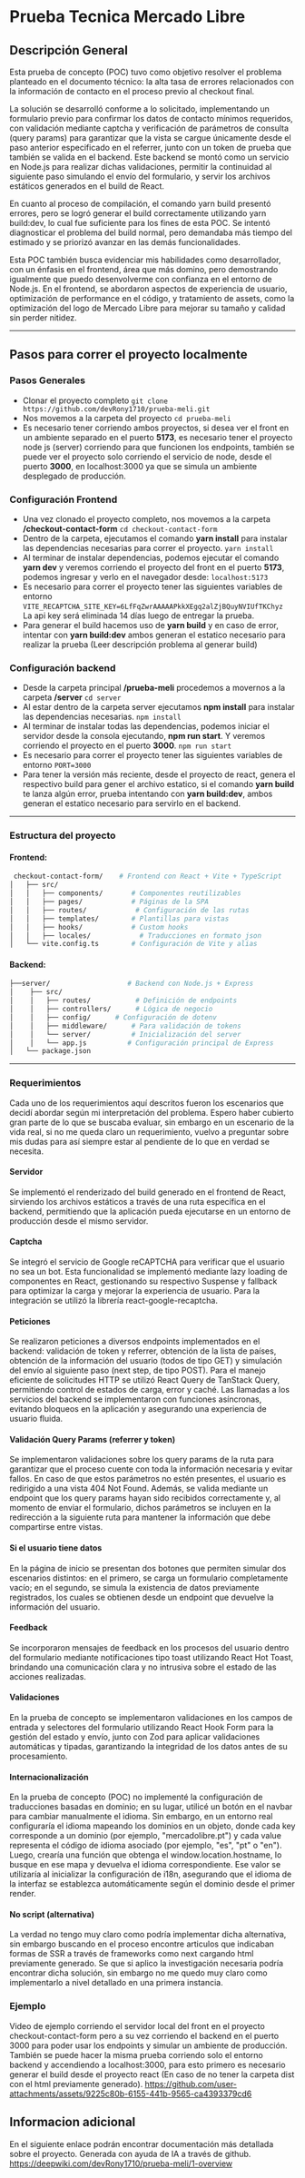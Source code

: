 # Prueba Tecnica Mercado Libre

## Descripción General
Esta prueba de concepto (POC) tuvo como objetivo resolver el problema planteado en el documento técnico: la alta tasa de errores relacionados con la información de contacto en el proceso previo al checkout final.

La solución se desarrolló conforme a lo solicitado, implementando un formulario previo para confirmar los datos de contacto mínimos requeridos, con validación mediante captcha y verificación de parámetros de consulta (query params) para garantizar que la vista se cargue únicamente desde el paso anterior especificado en el referrer, junto con un token de prueba que también se valida en el backend. Este backend se montó como un servicio en Node.js para realizar dichas validaciones, permitir la continuidad al siguiente paso simulando el envío del formulario, y servir los archivos estáticos generados en el build de React.

En cuanto al proceso de compilación, el comando yarn build presentó errores, pero se logró generar el build correctamente utilizando yarn build:dev, lo cual fue suficiente para los fines de esta POC. Se intentó diagnosticar el problema del build normal, pero demandaba más tiempo del estimado y se priorizó avanzar en las demás funcionalidades.

Esta POC también busca evidenciar mis habilidades como desarrollador, con un énfasis en el frontend, área que más domino, pero demostrando igualmente que puedo desenvolverme con confianza en el entorno de Node.js. En el frontend, se abordaron aspectos de experiencia de usuario, optimización de performance en el código, y tratamiento de assets, como la optimización del logo de Mercado Libre para mejorar su tamaño y calidad sin perder nitidez.


------------



## Pasos para correr el proyecto localmente
### Pasos Generales
- Clonar el proyecto completo
`git clone https://github.com/devRony1710/prueba-meli.git`
- Nos movemos a la carpeta del proyecto
`cd prueba-meli`
- Es necesario tener corriendo ambos proyectos, si desea ver el front en un ambiente separado en el puerto **5173**,  es necesario tener el proyecto node js (server) corriendo para que funcionen los endpoints, también se puede ver el proyecto solo corriendo el servicio de node, desde el puerto **3000**, en localhost:3000 ya que se simula un ambiente desplegado de producción.

### Configuración Frontend
- Una vez clonado el proyecto completo, nos movemos a la carpeta **/checkout-contact-form**
`cd checkout-contact-form`
- Dentro de la carpeta, ejecutamos el comando **yarn install** para instalar las dependencias necesarias para correr el proyecto.
`yarn install`
- Al terminar de instalar dependencias, podemos ejecutar el comando **yarn dev** y veremos corriendo el proyecto del front en el puerto **5173**, podemos ingresar y verlo en el navegador desde: 
`localhost:5173`
- Es necesario para correr el proyecto tener las siguientes variables de entorno
``VITE_RECAPTCHA_SITE_KEY=6LfFqZwrAAAAAPkkXEgq2alZjBQuyNVIUfTKChyz
`` La api key será eliminada 14 días luego de entregar la prueba.
- Para generar el build hacemos uso de **yarn build** y en caso de error, intentar con **yarn build:dev** ambos generan el estatico necesario para realizar la prueba (Leer descripción problema al generar build)

### Configuración backend
- Desde la carpeta principal **/prueba-meli** procedemos a movernos a la carpeta **/server**
`cd server`
- Al estar dentro de la carpeta server ejecutamos **npm install** para instalar las dependencias necesarias.
`npm install`
- Al terminar de instalar todas las dependencias, podemos iniciar el servidor desde la consola ejecutando, **npm run start**. Y veremos corriendo el proyecto en el puerto **3000**.
`npm run start`
- Es necesario para correr el proyecto tener las siguientes variables de entorno
``PORT=3000
``
- Para tener la versión más reciente, desde el proyecto de react, genera el respectivo build para gener el archivo estatico, si el comando **yarn build** te lanza algún error, prueba intentando con **yarn build:dev**, ambos generan el estatico necesario para servirlo en el backend.
------------

### Estructura del proyecto
#### Frontend:
````bash
 checkout-contact-form/    # Frontend con React + Vite + TypeScript
│   ├── src/
│   │   ├── components/       # Componentes reutilizables
│   │   ├── pages/            # Páginas de la SPA
│   │   ├── routes/            # Configuración de las rutas
│   │   ├── templates/        # Plantillas para vistas
│   │   ├── hooks/            # Custom hooks
│   │   ├── locales/            # Traducciones en formato json
│   └── vite.config.ts        # Configuración de Vite y alias
````
#### Backend:
````bash
├──server/                   # Backend con Node.js + Express
│    ├── src/
│    │   ├── routes/           # Definición de endpoints
│    │   ├── controllers/      # Lógica de negocio
│    │   ├── config/      # Configuración de dotenv
│    │   ├── middleware/      # Para validación de tokens
│    │   └── server/          # Inicialización del server
│    │   └── app.js          # Configuración principal de Express
│   └── package.json
````


------------
### Requerimientos
Cada uno de los requerimientos aquí descritos fueron los escenarios que decidí abordar según mi interpretación del problema. Espero haber cubierto gran parte de lo que se buscaba evaluar, sin embargo en un escenario de la vida real, si no me queda claro un requerimiento, vuelvo a preguntar sobre mis dudas para así siempre estar al pendiente de lo que en verdad se necesita.

#### Servidor
Se implementó el renderizado del build generado en el frontend de React, sirviendo los archivos estáticos a través de una ruta específica en el backend, permitiendo que la aplicación pueda ejecutarse en un entorno de producción desde el mismo servidor.

#### Captcha
Se integró el servicio de Google reCAPTCHA para verificar que el usuario no sea un bot. Esta funcionalidad se implementó mediante lazy loading de componentes en React, gestionando su respectivo Suspense y fallback para optimizar la carga y mejorar la experiencia de usuario. Para la integración se utilizó la librería react-google-recaptcha.

#### Peticiones
Se realizaron peticiones a diversos endpoints implementados en el backend: validación de token y referrer, obtención de la lista de países, obtención de la información del usuario (todos de tipo GET) y simulación del envío al siguiente paso (next step, de tipo POST). Para el manejo eficiente de solicitudes HTTP se utilizó React Query de TanStack Query, permitiendo control de estados de carga, error y caché. Las llamadas a los servicios del backend se implementaron con funciones asíncronas, evitando bloqueos en la aplicación y asegurando una experiencia de usuario fluida.

#### Validación Query Params (referrer y token)
Se implementaron validaciones sobre los query params de la ruta para garantizar que el proceso cuente con toda la información necesaria y evitar fallos. En caso de que estos parámetros no estén presentes, el usuario es redirigido a una vista 404 Not Found. Además, se valida mediante un endpoint que los query params hayan sido recibidos correctamente y, al momento de enviar el formulario, dichos parámetros se incluyen en la redirección a la siguiente ruta para mantener la información que debe compartirse entre vistas.

#### Si el usuario tiene datos
En la página de inicio se presentan dos botones que permiten simular dos escenarios distintos: en el primero, se carga un formulario completamente vacío; en el segundo, se simula la existencia de datos previamente registrados, los cuales se obtienen desde un endpoint que devuelve la información del usuario.

#### Feedback
Se incorporaron mensajes de feedback en los procesos del usuario dentro del formulario mediante notificaciones tipo toast utilizando React Hot Toast, brindando una comunicación clara y no intrusiva sobre el estado de las acciones realizadas.

#### Validaciones
En la prueba de concepto se implementaron validaciones en los campos de entrada y selectores del formulario utilizando React Hook Form para la gestión del estado y envío, junto con Zod para aplicar validaciones automáticas y tipadas, garantizando la integridad de los datos antes de su procesamiento.

#### Internacionalización
En la prueba de concepto (POC) no implementé la configuración de traducciones basadas en dominio; en su lugar, utilicé un botón en el navbar para cambiar manualmente el idioma. Sin embargo, en un entorno real configuraría el idioma mapeando los dominios en un objeto, donde cada key corresponde a un dominio (por ejemplo, "mercadolibre.pt") y cada value representa el código de idioma asociado (por ejemplo, "es", "pt" o "en"). Luego, crearía una función que obtenga el window.location.hostname, lo busque en ese mapa y devuelva el idioma correspondiente. Ese valor se utilizaría al inicializar la configuración de i18n, asegurando que el idioma de la interfaz se establezca automáticamente según el dominio desde el primer render.

#### No script (alternativa)
La verdad no tengo muy claro como podría implementar dicha alternativa, sin embargo buscando en el proceso encontre articulos que indicaban formas de SSR a través de frameworks como next cargando html previamente generado. Se que si aplico la investigación necesaria podría encontrar dicha solución, sin embargo no me quedo muy claro como implementarlo a nivel detallado en una primera instancia. 

### Ejemplo
Video de ejemplo corriendo el servidor local del front en el proyecto checkout-contact-form pero a su vez corriendo el backend en el puerto 3000 para poder usar los endpoints y simular un ambiente de producción. También se puede hacer la misma prueba corriendo solo el entorno backend y accendiendo a localhost:3000, para esto primero es necesario generar el build desde el proyecto react (En caso de no tener la carpeta dist con el html previamente generado).
https://github.com/user-attachments/assets/9225c80b-6155-441b-9565-ca4393379cd6


## Informacion adicional
En el siguiente enlace podrán encontrar documentación más detallada sobre el proyecto. Generada con ayuda de IA a través de github.
https://deepwiki.com/devRony1710/prueba-meli/1-overview